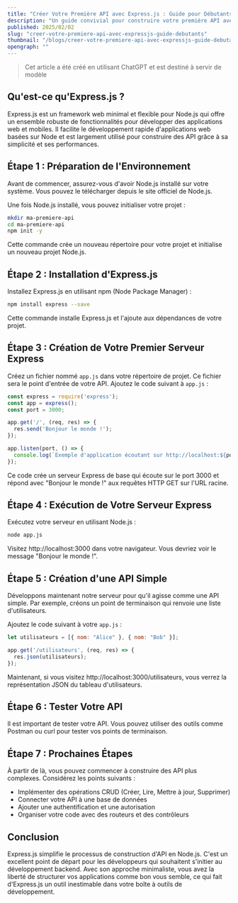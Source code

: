 ```yaml
---
title: "Créer Votre Première API avec Express.js : Guide pour Débutants."
description: "Un guide convivial pour construire votre première API avec Express.js"
published: 2025/02/02
slug: "creer-votre-premiere-api-avec-expressjs-guide-debutants"
thumbnail: "/blogs/creer-votre-premiere-api-avec-expressjs-guide-debutants/thumbnail.webp"
opengraph: ""
---
```


> Cet article a été créé en utilisant ChatGPT et est destiné à servir de modèle

## Qu'est-ce qu'Express.js ?

Express.js est un framework web minimal et flexible pour Node.js qui offre un ensemble robuste de fonctionnalités pour développer des applications web et mobiles. Il facilite le développement rapide d'applications web basées sur Node et est largement utilisé pour construire des API grâce à sa simplicité et ses performances.

## Étape 1 : Préparation de l'Environnement

Avant de commencer, assurez-vous d'avoir Node.js installé sur votre système. Vous pouvez le télécharger depuis le site officiel de Node.js.

Une fois Node.js installé, vous pouvez initialiser votre projet :

```bash
mkdir ma-premiere-api
cd ma-premiere-api
npm init -y
```

Cette commande crée un nouveau répertoire pour votre projet et initialise un nouveau projet Node.js.

## Étape 2 : Installation d'Express.js

Installez Express.js en utilisant npm (Node Package Manager) :

```bash
npm install express --save
```

Cette commande installe Express.js et l'ajoute aux dépendances de votre projet.

## Étape 3 : Création de Votre Premier Serveur Express

Créez un fichier nommé `app.js` dans votre répertoire de projet. Ce fichier sera le point d'entrée de votre API. Ajoutez le code suivant à `app.js` :

```javascript
const express = require('express');
const app = express();
const port = 3000;

app.get('/', (req, res) => {
  res.send('Bonjour le monde !');
});

app.listen(port, () => {
  console.log(`Exemple d'application écoutant sur http://localhost:${port}`);
});
```

Ce code crée un serveur Express de base qui écoute sur le port 3000 et répond avec "Bonjour le monde !" aux requêtes HTTP GET sur l'URL racine.

## Étape 4 : Exécution de Votre Serveur Express

Exécutez votre serveur en utilisant Node.js :

```bash
node app.js
```

Visitez http://localhost:3000 dans votre navigateur. Vous devriez voir le message "Bonjour le monde !".

## Étape 5 : Création d'une API Simple

Développons maintenant notre serveur pour qu'il agisse comme une API simple. Par exemple, créons un point de terminaison qui renvoie une liste d'utilisateurs.

Ajoutez le code suivant à votre `app.js` :

```javascript
let utilisateurs = [{ nom: "Alice" }, { nom: "Bob" }];

app.get('/utilisateurs', (req, res) => {
  res.json(utilisateurs);
});
```

Maintenant, si vous visitez http://localhost:3000/utilisateurs, vous verrez la représentation JSON du tableau d'utilisateurs.

## Étape 6 : Tester Votre API

Il est important de tester votre API. Vous pouvez utiliser des outils comme Postman ou curl pour tester vos points de terminaison.

## Étape 7 : Prochaines Étapes

À partir de là, vous pouvez commencer à construire des API plus complexes. Considérez les points suivants :

- Implémenter des opérations CRUD (Créer, Lire, Mettre à jour, Supprimer)
- Connecter votre API à une base de données
- Ajouter une authentification et une autorisation
- Organiser votre code avec des routeurs et des contrôleurs

## Conclusion

Express.js simplifie le processus de construction d'API en Node.js. C'est un excellent point de départ pour les développeurs qui souhaitent s'initier au développement backend. Avec son approche minimaliste, vous avez la liberté de structurer vos applications comme bon vous semble, ce qui fait d'Express.js un outil inestimable dans votre boîte à outils de développement.